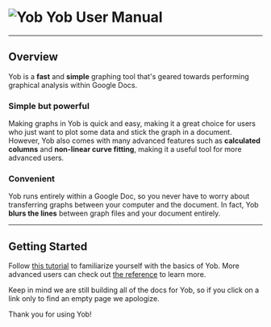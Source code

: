 # ![Yob](https://rawgit.com/jordanhe2/Yob-Hosting/master/img/logo.png) Yob User Manual

---

## Overview
Yob is a **fast** and **simple** graphing tool that's geared towards performing graphical analysis within Google Docs.

### Simple but powerful
Making graphs in Yob is quick and easy, making it a great choice for users who just want to plot some data and stick the graph in a document.  However, Yob also comes with many advanced features such as **calculated columns** and **non-linear curve fitting**, making it a useful tool for more advanced users.

### Convenient
Yob runs entirely within a Google Doc, so you never have to worry about transferring graphs between your computer and the document.  In fact, Yob **blurs the lines** between graph files and your document entirely.

---
## Getting Started
Follow [this tutorial](./tutorials/getting_started.md) to familiarize yourself with the basics of Yob.  More advanced users can check out [the reference](./references/reference.md) to learn more.

Keep in mind we are still building all of the docs for Yob, so if you click on a link only to find an empty page we apologize.

Thank you for using Yob!
